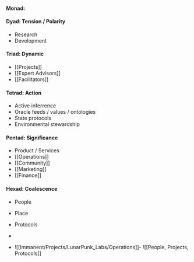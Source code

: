 #### Monad: 

#### Dyad: Tension / Polarity
- Research
- Development

#### Triad: Dynamic
- [[Projects]]
- [[Expert Advisors]]
- [[Facilitators]]

#### Tetrad: Action
- Active inferrence
- Oracle feeds / values / ontologies
- State protocols
- Environmental stewardship

#### Pentad: Significance
- Product / Services
- [[Operations]]
- [[Community]]
- [[Marketing]]
- [[Finance]]

#### Hexad: Coalescence
- People
- Place
- Protocols
- 

- ![[Immanent/Projects/LunarPunk_Labs/Operations]]- ![[People, Projects, Protocols]]